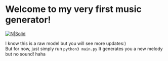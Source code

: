 # Welcome to my very first music generator!

[![N|Solid](https://www.steinway.com/.imaging/mte/steinway-us-theme/Medium-Rectangle/dam/spirio/landscape/PB_STEINWAY_SON_030215_17_226_CMJN300_fma.jpg/jcr:content/PB_STEINWAY_SON_030215_17_226_CMJN300_fma.jpg)](https://nodesource.com/products/nsolid)

I know this is a raw model but you will see more updates:)
<br>
But for now, just simply run `python3 main.py`
It generates you a new melody but no sound! haha